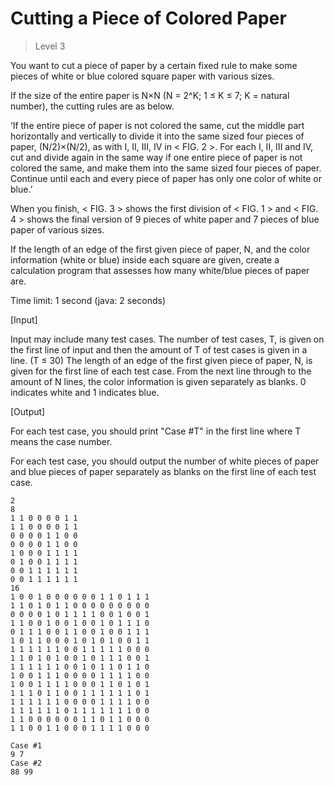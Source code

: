 # Cutting a Piece of Colored Paper
> Level 3

You want to cut a piece of paper by a certain fixed rule to make some pieces of white or blue colored square paper with various sizes.

If the size of the entire paper is N×N (N = 2^K; 1 ≤ K ≤ 7; K = natural number), the cutting rules are as below.


‘If the entire piece of paper is not colored the same, cut the middle part horizontally and vertically to divide it into the same sized four pieces of paper, (N/2)×(N/2), as with I, II, III, IV in < FIG. 2 >. For each I, II, III and IV, cut and divide again in the same way if one entire piece of paper is not colored the same, and make them into the same sized four pieces of paper. Continue until each and every piece of paper has only one color of white or blue.’


When you finish, < FIG. 3 > shows the first division of < FIG. 1 > and < FIG. 4 > shows the final version of 9 pieces of white paper and 7 pieces of blue paper of various sizes.

If the length of an edge of the first given piece of paper, N, and the color information (white or blue) inside each square are given, create a calculation program that assesses how many white/blue pieces of paper are.


Time limit: 1 second (java: 2 seconds)


[Input]

Input may include many test cases. The number of test cases, T, is given on the first line of input and then the amount of T of test cases is given in a line. (T ≤ 30)
The length of an edge of the first given piece of paper, N, is given for the first line of each test case.
From the next line through to the amount of N lines, the color information is given separately as blanks. 0 indicates white and 1 indicates blue.


[Output]

For each test case, you should print "Case #T" in the first line where T means the case number.

For each test case, you should output the number of white pieces of paper and blue pieces of paper separately as blanks on the first line of each test case.



```
2
8
1 1 0 0 0 0 1 1
1 1 0 0 0 0 1 1
0 0 0 0 1 1 0 0
0 0 0 0 1 1 0 0
1 0 0 0 1 1 1 1
0 1 0 0 1 1 1 1
0 0 1 1 1 1 1 1
0 0 1 1 1 1 1 1
16
1 0 0 1 0 0 0 0 0 0 1 1 0 1 1 1
1 1 0 1 0 1 1 0 0 0 0 0 0 0 0 0
0 0 0 0 1 0 1 1 1 1 0 0 1 0 0 1
1 1 0 0 1 0 0 1 0 0 1 0 1 1 1 0
0 1 1 1 0 0 1 1 0 0 1 0 0 1 1 1
1 0 1 1 0 0 0 1 0 1 0 1 0 0 1 1
1 1 1 1 1 1 0 0 1 1 1 1 1 0 0 0
1 1 0 1 0 1 0 0 1 0 1 1 1 0 0 1
1 1 1 1 1 1 0 0 1 0 1 1 0 1 1 0
1 0 0 1 1 1 0 0 0 0 1 1 1 1 0 0
1 0 0 1 1 1 1 0 0 0 1 1 0 1 0 1
1 1 1 0 1 1 0 0 1 1 1 1 1 1 0 1
1 1 1 1 1 1 0 0 0 0 1 1 1 1 0 0
1 1 1 1 1 1 0 1 1 1 1 1 1 1 0 0
1 1 0 0 0 0 0 0 1 1 0 1 1 0 0 0
1 1 0 0 1 1 0 0 0 1 1 1 1 0 0 0
```

```
Case #1
9 7
Case #2
88 99
```
